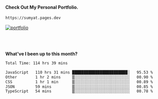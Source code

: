 #### Check Out My Personal Portfolio.
````bash
https://sumyat.pages.dev
````

<a href='https://sumyat.pages.dev/'>
    <img src='https://user-images.githubusercontent.com/108873224/211860821-15c31441-8db7-4fb7-8537-28a0c11e9408.png' alt='portfolio' align='center' />
</a>


<br />
<br />


<br />
<br />

**What've I been up to this month?**

<!--START_SECTION:waka-->

```txt
Total Time: 114 hrs 39 mins

JavaScript   110 hrs 31 mins ████████████████████████░   95.53 %
Other        1 hr 2 mins     ▒░░░░░░░░░░░░░░░░░░░░░░░░   00.90 %
CSS          1 hr 1 min      ▒░░░░░░░░░░░░░░░░░░░░░░░░   00.89 %
JSON         59 mins         ▒░░░░░░░░░░░░░░░░░░░░░░░░   00.85 %
TypeScript   54 mins         ▒░░░░░░░░░░░░░░░░░░░░░░░░   00.78 %
```

<!--END_SECTION:waka-->




